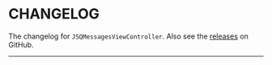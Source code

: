 # CHANGELOG

The changelog for `JSQMessagesViewController`. Also see the [releases](https://github.com/jessesquires/JSQMessagesViewController/releases) on GitHub.

--------------------------------------
